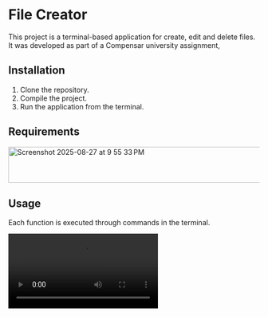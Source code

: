 # File Creator

This project is a terminal-based application for create, edit and delete files. It was developed as part of a Compensar university assignment,

## Installation

1. Clone the repository.
2. Compile the project.
3. Run the application from the terminal.

## Requirements

<img width="714" height="72" alt="Screenshot 2025-08-27 at 9 55 33 PM" src="https://github.com/user-attachments/assets/66ad6106-d5fa-4345-8ea1-c9fcfb7ed8d0" />


## Usage

Each function is executed through commands in the terminal. 

<video src="https://github-production-user-asset-6210df.s3.amazonaws.com/46028122/482945833-d24749c4-e3a9-47fd-a550-367d136b2333.mp4?X-Amz-Algorithm=AWS4-HMAC-SHA256&X-Amz-Credential=AKIAVCODYLSA53PQK4ZA%2F20250828%2Fus-east-1%2Fs3%2Faws4_request&X-Amz-Date=20250828T025148Z&X-Amz-Expires=300&X-Amz-Signature=ec1d49b7dfed2578d264b2489ed9ab5310fe0c576760a41d10a0c6f877e01013&X-Amz-SignedHeaders=host" with="300"/>


